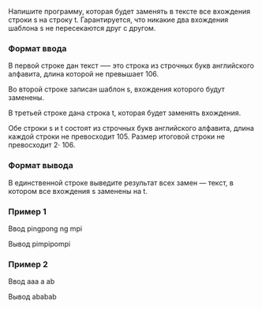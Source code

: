Напишите программу, которая будет заменять в тексте все вхождения строки s на строку t. Гарантируется, что никакие два вхождения шаблона s не пересекаются друг с другом.

### Формат ввода
В первой строке дан текст —– это строка из строчных букв английского алфавита, длина которой не превышает 106.

Во второй строке записан шаблон s, вхождения которого будут заменены.

В третьей строке дана строка t, которая будет заменять вхождения.

Обе строки s и t состоят из строчных букв английского алфавита, длина каждой строки не превосходит 105. Размер итоговой строки не превосходит 2⋅ 106.

### Формат вывода
В единственной строке выведите результат всех замен — текст, в котором все вхождения s заменены на t.

### Пример 1
Ввод
pingpong
ng
mpi

Вывод
pimpipompi

### Пример 2
Ввод
aaa
a
ab

Вывод
ababab